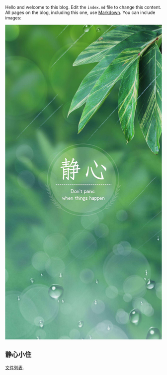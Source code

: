 Hello and welcome to this blog. Edit the `index.md` file to change this content. All pages on the blog, including this one, use [Markdown](https://guides.github.com/features/mastering-markdown/). You can include images:

![Image of fast.ai logo](images/quiet.jpeg)

## 静心小住

[文件列表](https://lvgaojiangit.github.io/MyFiles.html).


